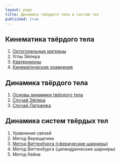 ```yaml
---
layout: page
title: Динамика твёрдого тела и систем тел
published: true
---
```


## Кинематика твёрдого тела

1. [Ортогональные матрицы](https://github.com/Kidinnu/mbs/blob/master/presentations/%D0%9F%D1%80%D0%B5%D0%B7%D0%B5%D0%BD%D1%82%D0%B0%D1%86%D0%B8%D1%8F_%D0%9E%D1%80%D1%82%D0%BE%D0%B3%D0%BE%D0%BD%D0%B0%D0%BB%D1%8C%D0%BD%D1%8B%D0%B5_%D0%BC%D0%B0%D1%82%D1%80%D0%B8%D1%86%D1%8B_v3.pdf)
2. Углы Эйлера
3. [Кватернионы](https://github.com/Kidinnu/mbs/blob/master/presentations/%D0%9F%D1%80%D0%B5%D0%B7%D0%B5%D0%BD%D1%82%D0%B0%D1%86%D0%B8%D1%8F_%D0%9A%D0%B2%D0%B0%D1%82%D0%B5%D1%80%D0%BD%D0%B8%D0%BE%D0%BD%D1%8B.pdf)
4. [Кинематические уравнения](https://drive.google.com/drive/u/1/folders/0B8W8o1Z482f6am52WWthcjBXWWc)

## Динамика твёрдого тела

1. [Основы динамики твёрдого тела](https://drive.google.com/file/d/16pZtmdxiRk_sa5TFNjRnM4qd4E0OqIHt/view?usp=sharing)
2. [Случай Эйлера](https://drive.google.com/drive/u/1/folders/0B8W8o1Z482f6am52WWthcjBXWWc)
3. [Случай Лагранжа](https://drive.google.com/file/d/1jotRXOLmX340-e6oXjvlUTwnla0YTy7D/view?usp=sharing)

## Динамика систем твёрдых тел

1. Уравнения связей
2. Метод Верещагина
3. [Метод Виттенбурга (сферические шарниры)](https://github.com/Kidinnu/mbs/blob/master/presentations/%D0%92%D0%B8%D1%82%D1%82%D0%B5%D0%BD%D0%B1%D1%83%D1%80%D0%B3_1_e.pdf)
4. Метод Виттенбурга (цилиндрические шарниры)
5. Метод Кейна

